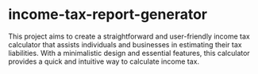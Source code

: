 # income-tax-report-generator
This project aims to create a straightforward and user-friendly income tax calculator that assists individuals and businesses in estimating their tax liabilities. With a minimalistic design and essential features, this calculator provides a quick and intuitive way to calculate income tax.

